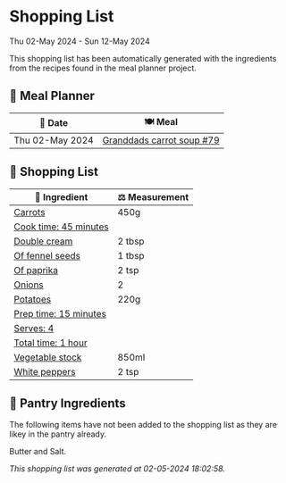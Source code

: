 # Shopping List

Thu 02-May 2024 - Sun 12-May 2024

This shopping list has been automatically generated with the ingredients from the recipes found in the meal planner project.

## 📅 Meal Planner

|📅 Date| 🍽️ Meal|
|----|----|
|Thu 02-May 2024|[Granddads carrot soup #79](https://github.com/jcallaghan/The-Cookbook/issues/79)|

## 🛒 Shopping List

| 🍌 Ingredient| ⚖️ Measurement|
|----------|-----------|
|[Carrots](https://www.sainsburys.co.uk/gol-ui/SearchResults/Carrots)|450g|
|[Cook time: 45 minutes](https://www.sainsburys.co.uk/gol-ui/SearchResults/Cook%20time:%2045%20minutes)||
|[Double cream](https://www.sainsburys.co.uk/gol-ui/SearchResults/Double%20cream)|2 tbsp|
|[Of fennel seeds](https://www.sainsburys.co.uk/gol-ui/SearchResults/Of%20fennel%20seeds)|1 tbsp|
|[Of paprika](https://www.sainsburys.co.uk/gol-ui/SearchResults/Of%20paprika)|2 tsp|
|[Onions](https://www.sainsburys.co.uk/gol-ui/SearchResults/Onions)|2|
|[Potatoes](https://www.sainsburys.co.uk/gol-ui/SearchResults/Potatoes)|220g|
|[Prep time: 15 minutes](https://www.sainsburys.co.uk/gol-ui/SearchResults/Prep%20time:%2015%20minutes)||
|[Serves: 4](https://www.sainsburys.co.uk/gol-ui/SearchResults/Serves:%204)||
|[Total time: 1 hour](https://www.sainsburys.co.uk/gol-ui/SearchResults/Total%20time:%201%20hour)||
|[Vegetable stock](https://www.sainsburys.co.uk/gol-ui/SearchResults/Vegetable%20stock)|850ml|
|[White peppers](https://www.sainsburys.co.uk/gol-ui/SearchResults/White%20peppers)|2 tsp|

## 🏪 Pantry Ingredients

The following items have not been added to the shopping list as they are likey in the pantry already.

Butter and Salt.


_This shopping list was generated at 02-05-2024 18:02:58._